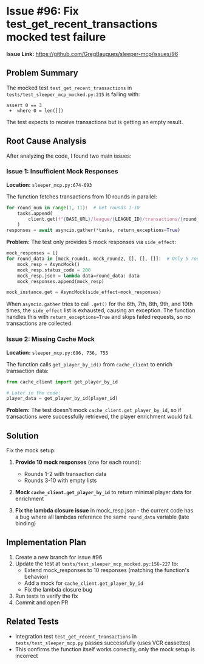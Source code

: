 # Issue #96: Fix test_get_recent_transactions mocked test failure

**Issue Link:** https://github.com/GregBaugues/sleeper-mcp/issues/96

## Problem Summary

The mocked test `test_get_recent_transactions` in `tests/test_sleeper_mcp_mocked.py:215` is failing with:
```
assert 0 == 3
 +  where 0 = len([])
```

The test expects to receive transactions but is getting an empty result.

## Root Cause Analysis

After analyzing the code, I found two main issues:

### Issue 1: Insufficient Mock Responses

**Location:** `sleeper_mcp.py:674-693`

The function fetches transactions from 10 rounds in parallel:
```python
for round_num in range(1, 11):  # Get rounds 1-10
    tasks.append(
        client.get(f"{BASE_URL}/league/{LEAGUE_ID}/transactions/{round_num}")
    )
responses = await asyncio.gather(*tasks, return_exceptions=True)
```

**Problem:** The test only provides 5 mock responses via `side_effect`:
```python
mock_responses = []
for round_data in [mock_round1, mock_round2, [], [], []]:  # Only 5 rounds!
    mock_resp = AsyncMock()
    mock_resp.status_code = 200
    mock_resp.json = lambda data=round_data: data
    mock_responses.append(mock_resp)

mock_instance.get = AsyncMock(side_effect=mock_responses)
```

When `asyncio.gather` tries to call `.get()` for the 6th, 7th, 8th, 9th, and 10th times, the `side_effect` list is exhausted, causing an exception. The function handles this with `return_exceptions=True` and skips failed requests, so no transactions are collected.

### Issue 2: Missing Cache Mock

**Location:** `sleeper_mcp.py:696, 736, 755`

The function calls `get_player_by_id()` from `cache_client` to enrich transaction data:
```python
from cache_client import get_player_by_id

# Later in the code:
player_data = get_player_by_id(player_id)
```

**Problem:** The test doesn't mock `cache_client.get_player_by_id`, so if transactions were successfully retrieved, the player enrichment would fail.

## Solution

Fix the mock setup:

1. **Provide 10 mock responses** (one for each round):
   - Rounds 1-2 with transaction data
   - Rounds 3-10 with empty lists

2. **Mock `cache_client.get_player_by_id`** to return minimal player data for enrichment

3. **Fix the lambda closure issue** in mock_resp.json - the current code has a bug where all lambdas reference the same `round_data` variable (late binding)

## Implementation Plan

1. Create a new branch for issue #96
2. Update the test at `tests/test_sleeper_mcp_mocked.py:156-227` to:
   - Extend mock_responses to 10 responses (matching the function's behavior)
   - Add a mock for `cache_client.get_player_by_id`
   - Fix the lambda closure bug
3. Run tests to verify the fix
4. Commit and open PR

## Related Tests

- Integration test `test_get_recent_transactions` in `tests/test_sleeper_mcp.py` passes successfully (uses VCR cassettes)
- This confirms the function itself works correctly, only the mock setup is incorrect